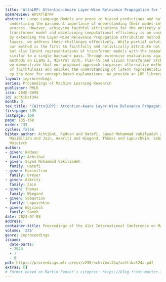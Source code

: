 ```yaml
---
title: 'AttnLRP: Attention-Aware Layer-Wise Relevance Propagation for Transformers'
openreview: emtXYlBrNF
abstract: Large Language Models are prone to biased predictions and hallucinations,
  underlining the paramount importance of understanding their model-internal reasoning
  process. However, achieving faithful attributions for the entirety of a black-box
  transformer model and maintaining computational efficiency is an unsolved challenge.
  By extending the Layer-wise Relevance Propagation attribution method to handle attention
  layers, we address these challenges effectively. While partial solutions exist,
  our method is the first to faithfully and holistically attribute not only input
  but also latent representations of transformer models with the computational efficiency
  similar to a single backward pass. Through extensive evaluations against existing
  methods on LLaMa 2, Mixtral 8x7b, Flan-T5 and vision transformer architectures,
  we demonstrate that our proposed approach surpasses alternative methods in terms
  of faithfulness and enables the understanding of latent representations, opening
  up the door for concept-based explanations. We provide an LRP library at https://github.com/rachtibat/LRP-eXplains-Transformers.
layout: inproceedings
series: Proceedings of Machine Learning Research
publisher: PMLR
issn: 2640-3498
id: achtibat24a
month: 0
tex_title: "{A}ttn{LRP}: Attention-Aware Layer-Wise Relevance Propagation for Transformers"
firstpage: 135
lastpage: 168
page: 135-168
order: 135
cycles: false
bibtex_author: Achtibat, Reduan and Hatefi, Sayed Mohammad Vakilzadeh and Dreyer,
  Maximilian and Jain, Aakriti and Wiegand, Thomas and Lapuschkin, Sebastian and Samek,
  Wojciech
author:
- given: Reduan
  family: Achtibat
- given: Sayed Mohammad Vakilzadeh
  family: Hatefi
- given: Maximilian
  family: Dreyer
- given: Aakriti
  family: Jain
- given: Thomas
  family: Wiegand
- given: Sebastian
  family: Lapuschkin
- given: Wojciech
  family: Samek
date: 2024-07-08
address:
container-title: Proceedings of the 41st International Conference on Machine Learning
volume: '235'
genre: inproceedings
issued:
  date-parts:
  - 2024
  - 7
  - 8
pdf: https://proceedings.mlr.press/v235/achtibat24a/achtibat24a.pdf
extras: []
# Format based on Martin Fenner's citeproc: https://blog.front-matter.io/posts/citeproc-yaml-for-bibliographies/
---
```

